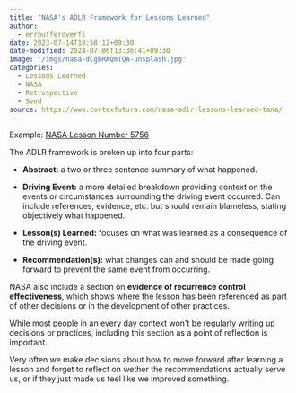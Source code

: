 ```yaml
---
title: "NASA's ADLR Framework for Lessons Learned"
author:
  - errbufferoverfl
date: 2023-07-14T10:58:12+09:30
date-modified: 2024-07-06T13:36:41+09:30
image: "/imgs/nasa-dCgbRAQmTQA-unsplash.jpg"
categories:
  - Lessons Learned
  - NASA
  - Retrospective
  - Seed
source: https://www.cortexfutura.com/nasa-adlr-lessons-learned-tana/
---
```


Example: [NASA Lesson Number 5756](https://llis.nasa.gov/lesson/5756)

The ADLR framework is broken up into four parts:

- **Abstract:** a two or three sentence summary of what happened.

- **Driving Event:** a more detailed breakdown providing context on the events or circumstances surrounding the driving event occurred. Can include references, evidence, etc. but should remain blameless, stating objectively what happened.

- **Lesson(s) Learned:** focuses on what was learned as a consequence of the driving event.

- **Recommendation(s):** what changes can and should be made going forward to prevent the same event from occurring.

NASA also include a section on **evidence of recurrence control effectiveness**, which shows where the lesson has been referenced as part of other decisions or in the development of other practices.

While most people in an every day context won't be regularly writing up decisions or practices, including this section as a point of reflection is important.

Very often we make decisions about how to move forward after learning a lesson and forget to reflect on wether the recommendations actually serve us, or if they just made us feel like we improved something.
